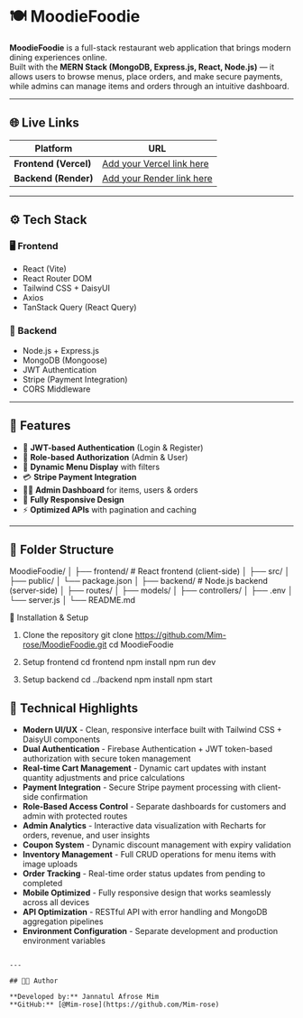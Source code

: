 # 🍽️ MoodieFoodie

**MoodieFoodie** is a full-stack restaurant web application that brings modern dining experiences online.  
Built with the **MERN Stack (MongoDB, Express.js, React, Node.js)** — it allows users to browse menus, place orders, and make secure payments, while admins can manage items and orders through an intuitive dashboard.

---

## 🌐 Live Links

| Platform | URL |
|-----------|-----|
| **Frontend (Vercel)** | [Add your Vercel link here](#) |
| **Backend (Render)** | [Add your Render link here](#) |

---

## ⚙️ Tech Stack

### 🖥️ Frontend
- React (Vite)
- React Router DOM
- Tailwind CSS + DaisyUI
- Axios
- TanStack Query (React Query)

### 🧠 Backend
- Node.js + Express.js
- MongoDB (Mongoose)
- JWT Authentication
- Stripe (Payment Integration)
- CORS Middleware

---

## 🚀 Features

- 🔐 **JWT-based Authentication** (Login & Register)
- 🧾 **Role-based Authorization** (Admin & User)
- 🍴 **Dynamic Menu Display** with filters
- 💳 **Stripe Payment Integration**
- 🧑‍💼 **Admin Dashboard** for items, users & orders
- 📱 **Fully Responsive Design**
- ⚡ **Optimized APIs** with pagination and caching

---

## 🧩 Folder Structure

MoodieFoodie/
│
├── frontend/        # React frontend (client-side)
│   ├── src/
│   ├── public/
│   └── package.json
│
├── backend/         # Node.js backend (server-side)
│   ├── routes/
│   ├── models/
│   ├── controllers/
│   ├── .env
│   └── server.js
│
└── README.md

🧠 Installation & Setup
1. Clone the repository
git clone https://github.com/Mim-rose/MoodieFoodie.git
cd MoodieFoodie

2. Setup frontend
cd frontend
npm install
npm run dev

3. Setup backend
cd ../backend
npm install
npm start
## 🎯 Technical Highlights

* **Modern UI/UX** - Clean, responsive interface built with Tailwind CSS + DaisyUI components
* **Dual Authentication** - Firebase Authentication + JWT token-based authorization with secure token management
* **Real-time Cart Management** - Dynamic cart updates with instant quantity adjustments and price calculations
* **Payment Integration** - Secure Stripe payment processing with client-side confirmation
* **Role-Based Access Control** - Separate dashboards for customers and admin with protected routes
* **Admin Analytics** - Interactive data visualization with Recharts for orders, revenue, and user insights
* **Coupon System** - Dynamic discount management with expiry validation
* **Inventory Management** - Full CRUD operations for menu items with image uploads
* **Order Tracking** - Real-time order status updates from pending to completed
* **Mobile Optimized** - Fully responsive design that works seamlessly across all devices
* **API Optimization** - RESTful API with error handling and MongoDB aggregation pipelines
* **Environment Configuration** - Separate development and production environment variables
```

---

## 🧑‍💻 Author

**Developed by:** Jannatul Afrose Mim  
**GitHub:** [@Mim-rose](https://github.com/Mim-rose)
